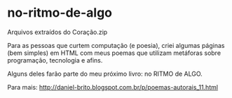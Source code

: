 # no-ritmo-de-algo
Arquivos extraídos do Coração.zip

Para as pessoas que curtem computação (e poesia), criei algumas páginas (bem simples) em HTML com meus poemas que utilizam metáforas sobre programação, tecnologia e afins.

Alguns deles farão parte do meu próximo livro: no RITMO de ALGO.

Para mais: http://daniel-brito.blogspot.com.br/p/poemas-autorais_11.html
